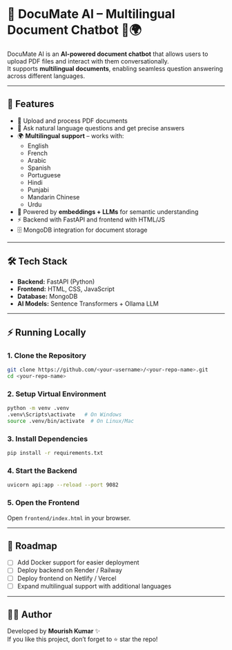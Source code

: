 # 📄 DocuMate AI – Multilingual Document Chatbot 🤖🌍

DocuMate AI is an **AI-powered document chatbot** that allows users to upload PDF files and interact with them conversationally.  
It supports **multilingual documents**, enabling seamless question answering across different languages.

---

## 🚀 Features
- 📂 Upload and process PDF documents  
- 💬 Ask natural language questions and get precise answers  
- 🌍 **Multilingual support** – works with:  
  - English  
  - French  
  - Arabic  
  - Spanish  
  - Portuguese  
  - Hindi  
  - Punjabi  
  - Mandarin Chinese  
  - Urdu  
- 🧠 Powered by **embeddings + LLMs** for semantic understanding  
- ⚡ Backend with FastAPI and frontend with HTML/JS  
- 🗄️ MongoDB integration for document storage  

---

## 🛠️ Tech Stack
- **Backend:** FastAPI (Python)  
- **Frontend:** HTML, CSS, JavaScript  
- **Database:** MongoDB  
- **AI Models:** Sentence Transformers + Ollama LLM  

---

## ⚡ Running Locally

### 1. Clone the Repository
```bash
git clone https://github.com/<your-username>/<your-repo-name>.git
cd <your-repo-name>
```

### 2. Setup Virtual Environment
```bash
python -m venv .venv
.venv\Scripts\activate   # On Windows
source .venv/bin/activate  # On Linux/Mac
```

### 3. Install Dependencies
```bash
pip install -r requirements.txt
```

### 4. Start the Backend
```bash
uvicorn api:app --reload --port 9082
```

### 5. Open the Frontend
Open `frontend/index.html` in your browser.

---

## 📌 Roadmap
- [ ] Add Docker support for easier deployment  
- [ ] Deploy backend on Render / Railway  
- [ ] Deploy frontend on Netlify / Vercel  
- [ ] Expand multilingual support with additional languages  

---

## 👨‍💻 Author
Developed by **Mourish Kumar** ✨  
If you like this project, don’t forget to ⭐ star the repo!  
